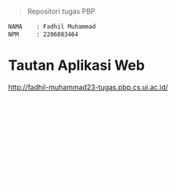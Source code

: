 > Repositori tugas PBP
```credential
NAMA    : Fadhil Muhammad
NPM     : 2206083464
```

# Tautan Aplikasi Web
http://fadhil-muhammad23-tugas.pbp.cs.ui.ac.id/


<details>
<summary style="color: white; font-size: 30px">Tugas 2</summary>

## Daftar Isi

- [Pengenalan](#pengenalan)
- [Langkah-Langkah Pengimplementasian](#langkah-langkah-pengimplementasian)
- [Diagram](#diagram)
- [Mengapa Menggunakan Virtual Environment?](#mengapa-menggunakan-virtual-environment)
- [Apa itu MVC, MVT, dan MVVM?](#apa-itu-mvc-mvt-dan-mvvm)

## Pengenalan
Tautan web: https://poke-co.adaptable.app/main

[Poké.co](https://poke-co.adaptable.app/main) merupakan website dengan tema utama pengumpulan atau pengoleksian karakter-karakter Pokémon yang dibangun menggunakan Django untuk tugas kali ini.

## Langkah-Langkah Pengimplementasian
Dalam proses pembuatan website ini, hal pertama yang dilakukan adalah membuat repositori baru di github sebagai tempat penyimpanan hasil pekerjaan.

Setelah itu, *step-step* yang dilakukan antara lain:

1. **Membuat Direktori Lokal Baru untuk Proyek Aplikasi**
 
    Langkah pertama adalah membuat direktori baru pada perangkat lokal sebagai direktori utama untuk pengerjaan proyek
2. **Mengaktifkan *Virtual Environment* pada Direktori**

    Setelah direktori pada langkah pertama berhasil dibuat, selanjutnya menginisialisasi atau mengaktifkan virtual environment untuk proyek.
    ```shell
    python -m venv env
    ```
    Menjalankan perintah di atas pada command prompt untuk menginisialisasi virtual environment pada folder proyek.
3. **Mengaktifkan *Virtual Environment***

    Mengaktifkan virtual environment untuk direktori proyek dengan menjalankan script berikut pada command prompt.
    ```
    env\Scripts\activate.bat
    ```
4. **Menginstall *Dependencies* atau *Requirements***

    Setelah virtual environment berhasil diaktifkan, membuat file baru pada direktori bernama `requirements.txt` dengan isi sebagai berikut:

    ```
    django
    gunicorn
    whitenoise
    psycopg2-binary
    requests
    urllib3
    ```

    Setelah file `requirements.txt` berhasil dibuat, lalu install requirements atau dependencies tersebut dengan menjalankan script berikut pada command prompt.

    ```shell
    pip install -r requirements.txt
    ``````
5. **Membuat Proyek Django**

    Setelah semua dependencies terinstall, inisialisasi atau mulai proyek baru dengan menjalankan perintah berikut:
    ```shell
    django-admin startproject poke_co .
    ```
6. **Konfigurasi Proyek**

    Setelah proyek berhasil dibuat, langkah selanjutnya adalah mengkonfigurasi proyek. Hal yang dilakukan pada langkah ini di antaranya:

    1. Menambahkan allowed host pada file `settings.py`
        ```python
        ...
        ALLOWED_HOSTS = ["*"]
        ...
        ``` 
    2. Menambahkan direktori staticfiles dan static root pada `settings.py` untuk file-file statis seperti *image*

        ```python
        ...
        STATICFILES_DIRS = (
            join(BASE_DIR, 'main/static'),
        )

        STATIC_ROOT = join(BASE_DIR, 'staticfiles')
        ...
        ```
    3. Mendaftarkan aplikasi `main` ke dalam proyek dengan menambahkan `"main"` ke dalam daftar aplikasi yang ada pada `settings.py`
        ```python
        INSTALLED_APPS = [
            ...,
            "main",
            ...
        ]
        ```
7. **Membuat *Template* untuk Laman *Website***

    Untuk menampilkan laman *page* yang diinginkan saat website dibuka, tambahkan sebuah folder baru pada direktori `main` bernama `templates`, lalu dalam folder `templates` tambahkan `main.html`. 

    Dalam `main.html`, isi file tersebut dengan HTML yang diinginkan. Dalam proyek ini, contoh dari bagianbody HTML yang digunakan untuk proyek ini adalah sebagai berikut:

    ```html
    ...
    <section>
        <h2>Player Information</h2>
        <h5>Name:</h5>
        <p>{{ name }}</p>
        <h5>Class:</h5>
        <p>{{ class }}</p>
    </section>
    ...
    ```
    Untuk selengkapnya dapat dilihat pada file `main.html`

8. **Konfigurasi untuk Gambar**

    Pada proyek ini, gambar digunakan untuk ditampilkan pada laman web. Agar gambar dapat ditampilkan pada saat *production* atau *deployment*:

    1. Buat folder tempat penyimpanan file statis (untuk gambar). Tempat penyimpanan disesuaikan dengan `path` pengambilan gambar yang ada pada template `main.html` dan konfigurasi yang ada pada `settings.py`

    2. Agar gambar dapat diambil pada saat `deployment`, jalankan perintah berikut.
        ```shell
        python manage.py collectstatic
        ```
        Akan terbentuk sebuah folder baru sebagai direktori file yang bisa diambil kontenya pada saat tahap *deployment*. Jika tidak menjalankan perintah tersebut, maka gambar kemungkinan tidak akan muncul pada saat *deployment* walaupun pada saat *development* secara lokal muncul.
    
    3. Tidak lupa, tambahkan `{% load static %}` pada `main.html` agar file statis dapat di-*load*.

9. **Mengimplementasikan Model**

    pada langkah ini, modifikasi file `models.py` sesuai dengan kriteria soal dan aplikasi yang akan dibuat. Untuk proyek ini, isi dari `models.py` adalah sebagai berikut:
    ```python
    from django.db import models

    class Item(models.Model):
        name = models.CharField(max_length=255, name="name")
        amount = models.IntegerField(name="amount")
        rarity = models.IntegerField(name="rarity", default=0)
        power = models.FloatField(name="power", default=0)
        description = models.TextField(name="description")
    ```

10. **Membuat dan Mengaplikasikan Migrasi Model**

    Lakukan migrasi model dengan menjalankan perintah berikut pada Command Prompt agar Django dapat melacak perubahan pada model *database*.
    ```shell
    python manage.py makemigrations
    python manage.py migrate
    ```

11. **Menghubungkan *View* dengan *Template***

    Menambahkan kode berikut pada `views.py`.
    ```python
    from django.shortcuts import render

    def show_main(request):
        context = {
            'name':'Fadhil Muhammad',
            'class':'PBP-B',
            'char_name':'Pikachu',
            'char_description':'This is Pikachu. You know this is Pikachu. Why are you asking me about why i wrote this?',
            'char_amount':'You have Gazillion amount of this character.'
        }

        return render(request, 'main.html', context)
    ```
    Karena proyek aplikasi ini belum sepenuhnya dikembangkan, beberapa *variable* masih digunakan hanya sebagai *place holder* sementara.

12. **Melakukan *Routing* URL**

    Agar aplikasi dapat dijalankan tambahkan kode berikut pada `urls.py` pada direktori proyek
    ```python
    from django.contrib import admin
    from django.urls import path, include
    from django.conf import settings
    from django.conf.urls.static import static

    urlpatterns = [
        path('main/', include('main.urls')),
        path('admin/', admin.site.urls),
    ]

    if settings.DEBUG:
        urlpatterns += static(settings.STATIC_URL, document_root=settings.STATIC_ROOT)
    ```

    dan kode berikut pada `urls.py` pada direktori `main`
    ```python
    from django.urls import path
    from main.views import show_main

    app_name = 'main'

    urlpatterns = [
        path('', show_main, name='show_main'),
    ] 
    ```

13. **Menambahkan *Unit Testing***

    Untuk menguji website, dilakukan beberapa *unit testing* dasar untuk menguji apakah website berhasil ter-*load* dengan baik atau tidak dengan menambahkan kode pada *tests.py* sesuai dengan pengujian yang ingin dilakukan. Untuk proyek ini:
    ```python
    from django.test import TestCase
    from django.test import Client

    class mainTest(TestCase):
        def test_main_url_is_exist(self):
            client = Client()
            response = client.get('/main/') 
            self.assertEqual(response.status_code, 200)

        def test_main_using_main_template(self):
            client = Client()
            response = client.get('/main/') 
            self.assertTemplateUsed(response, 'main.html')

        def test_template_rendering(self):
            client = Client()
            response = client.get('/main/')
            self.assertEqual(response.status_code, 200)

            # Cek konten template
            self.assertContains(response, "Welcome to Poké.co")
            self.assertContains(response, "Player Information")
            self.assertContains(response, "Featured Character")
            self.assertContains(response, "Name:")
            self.assertContains(response, "Class:")

            # Cek gambar
            self.assertInHTML("<img alt=\"Pikachu\" src=\"/static/main/assets/Angry-Pikachu-Transparent.png\">", response.content.decode())

            # Cek konten footer
            self.assertContains(response, "Fadhil Muhammad (2206083464). Pemrograman Berbasis Platform Gasal 23/24.")
    ```
    Lalu, jalankan *testing* tersebut dengan menjalankan perintah berikut
    ```shell
    python manage.py test
    ```
14. **Melakukan *Deployment***

    Setelah semua tahap selesai, *deploy* aplikasi ke [Adaptable](https://adaptable.io/).


## Diagram *Framework*
![Alt Text](md_image/diagram.png)

Django adalah sebuah framework web yang memungkinkan pengembang untuk dengan mudah membuat dan mengelola situs web yang responsif dan dinamis. Django berfungsi dengan cara berikut:

1. **Permintaan dari Client**: Ketika seorang pengguna membuka situs web di peramban (browser), peramban akan mengirimkan permintaan HTTP ke server Django.

2. ***Routing* dan *URL Pattern***: Django memiliki sistem routing yang akan memeriksa pola URL pada permintaan dari *client* untuk menentukan tindakan atau *view* apa yang harus diambil untuk menangani permintaan tersebut.

3. **Menghubungkan dengan views.py**: Setelah pola URL cocok dengan permintaan, Django akan memanggil fungsi yang sesuai dalam berkas views.py. Fungsi-fungsi ini berisi program-program untuk menangani permintaan tersebut.

4. **Interaksi dengan models.py**: Untuk mengambil atau memanipulasi data yang diperlukan, views.py akan berinteraksi dengan berkas models.py. Models digunakan untuk mendefinisikan struktur data dan hubungan antar data dalam aplikasi.

5. **Membangun Halaman Web (HTML)**: Setelah data yang diperlukan telah diambil dari models.py, views.py akan menggunakan template HTML yang ada dalam direktori templates untuk merender halaman web. Data yang telah diambil dapat dimasukkan ke dalam template untuk membuat halaman web yang dinamis.

6. **HTTP Response**: Terakhir, views.py akan mengembalikan hasilnya dalam bentuk respons HTTP. Respons ini berisi halaman web yang telah dibuat (dalam bentuk HTML) dan akan dikirimkan kembali kepada *client* yang mengirimkan permintaan awal.


## Mengapa Menggunakan *Virtual Environment*?
Ada beberapa alasan mengapa kita sangat disarankan atau diharuskan menggunakan virtual environment saat memulai proyek Django, di antaranya:
1. **Dependensi Tertutup**

    Virtual environment memungkinkan kita untuk membuat lingkungan Python yang terisolasi secara mandiri dari instalasi Python global di sistem. Ini berarti kita dapat memiliki versi Python dan paket dependensi yang berbeda untuk setiap proyek, tanpa khawatir konflik antara versi atau paket yang digunakan oleh proyek yang berbeda.

2. ***Cleanliness* dan Pengelolaan Dependensi**

    Dengan menggunakan virtual environment, kita dapat mengelola dependensi proyek kita dengan lebih mudah. Kita dapat menginstal modul-modul Python yang diperlukan secara terpisah untuk setiap proyek. Selain itu, kita dapat dengan mudah membuat daftar dependensi proyek (biasanya disimpan dalam berkas `requirements.txt`) untuk mengulangi pengaturan proyek di *environment* lain atau bagi orang lain yang ingin bekerja pada proyek tersebut.

3. **Keamanan**

    *Virtual environment* dapat membantu mencegah terjadinya masalah jika ada pembaruan atau perubahan yang perlu kita lakukan pada sebuah proyek, tanpa memengaruhi proyek lain yang menggunakan versi Python atau paket yang berbeda.

Pengerjaan proyek Django tanpa menggunakan *virtual environment* tetap dapat dilaksanakan. Meskipun demikian, poin-poin di atas menjelaskan mengapa *virtual environment* sangat penting digunakan.

## Apa itu MVC, MVT, dan MVVM?

MVC (Model-View-Controller), MVT (Model-View-Template), dan MVVM (Model-View-ViewModel) adalah tiga kerangka arsitektur yang umum digunakan dalam pengembangan perangkat lunak. Tujuan utamanya adalah membagi komponen-komponen inti dalam aplikasi dan mempermudah manajemen kode. Meskipun ketiganya memiliki kesamaan dalam pemisahan peran, terdapat perbedaan signifikan dalam bagaimana mereka mengatur dan berinteraksi antara satu sama lain.

MVC adalah pendekatan yang pertama kali muncul dalam pengembangan perangkat lunak. Dalam MVC, aplikasi dibagi menjadi tiga komponen utama: Model, View, dan Controller. Model bertanggung jawab atas manajemen data dan logika bisnis, View bertanggung jawab untuk menampilkan data kepada pengguna, sementara Controller bertindak sebagai perantara yang mengoordinasikan aliran data dan tindakan yang dilakukan pengguna.

MVT, atau Model-View-Template, adalah varian dari MVC yang sering digunakan dalam kerangka kerja web seperti Django. Dalam MVT, Model tetap mengelola data dan logika bisnis, sedangkan Template mengambil peran View dalam menampilkan data kepada pengguna. Controller pada dasarnya terintegrasi dalam kerangka kerja Django, sehingga pengembang tidak perlu membuatnya secara eksplisit.

Sementara itu, MVVM adalah arsitektur yang lebih modern, sering digunakan dalam pengembangan aplikasi berbasis antarmuka pengguna, seperti aplikasi seluler atau desktop. Dalam MVVM, Model tetap mengelola data dan logika bisnis, tetapi ada tambahan komponen yang disebut ViewModel. ViewModel bertindak sebagai perantara antara Model dan View, mengubah data Model agar sesuai dengan tampilan yang diinginkan oleh View, dan mengelola tindakan yang dilakukan oleh pengguna.

Perbedaan utama antara ketiga pendekatan ini terletak pada cara mereka mengatur peran dan tanggung jawab komponen-komponen utama dalam aplikasi. MVC dan MVT umumnya digunakan dalam konteks aplikasi web tradisional, sementara MVVM lebih sering diterapkan dalam aplikasi modern berbasis antarmuka pengguna. Semua arsitektur ini bertujuan untuk memudahkan pemeliharaan kode, meningkatkan skalabilitas, dan memahami konsep dalam pengembangan perangkat lunak, dengan pilihan tergantung pada jenis aplikasi yang dikembangkan dan preferensi pengembangnya.

</details>

<details>
<summary style="color: white; font-size: 30px">Tugas 3</summary>

## Daftar Isi
- [Langkah-Langkah Pengimplementasian](#langkah-langkah-pengimplementasian-1)
- [Apa perbedaan antara form POST dan form GET dalam Django?](#apa-perbedaan-antara-form-POST-dan-form-GET=dalam-Django?)
- [Apa perbedaan utama antara XML, JSON, dan HTML dalam konteks pengiriman data?](#apa-perbedaan-utama-antara-xml-json-dan-html-dalam-konteks-pengiriman-data)
- [Mengapa JSON sering digunakan dalam pertukaran data antara aplikasi web modern?](#mengapa-json-sering-digunakan-dalam-pertukaran-data-antara-aplikasi-web-modern)
- [Postman](#postman)

## Langkah-Langkah Pengimplementasian
### Membuat `forms.py`
File `forms.py` dalam proyek Django digunakan untuk mendefinisikan formulir yang akan digunakan dalam aplikasi web. Formulir dapat dihubungkan dengan model Django untuk membuat, mengubah, atau menghapus objek model berdasarkan input dari pengguna. 

Isi `forms.py`:
```python
from django.forms import ModelForm
from main.models import Item

class ProductForm(ModelForm):
    class Meta:
        model = Item
        fields = ["name", "amount", "rarity", "power", "description"]
```

### Mengubah Isi File `views.py`
Untuk menampilkan jumlah item yang ada pada models, tambahkan kode pada `views.py`agar jumlah item pada models dapat diakses.

*Update* fungsi `show_main()` menjadi:
```python
def show_main(request):
    total_characters = Item.objects.count() or 0
    total_pokemon = Item.objects.aggregate(total_amount=Sum('amount'))['total_amount'] or 0
    items = Item.objects.all()
    context = {
        'name':'Fadhil Muhammad',
        'class':'PBP-B',
        'char_name':'Pikachu',
        'char_description':'Pikachu, the most popular character.',
        'char_rarity':'Rare',
        'total_characters':total_characters,
        'total_pokemon':total_pokemon,
        'items':items
    }

    return render(request, 'main.html', context)
```

### Membuat HTML untuk Form

Menambahkan `create_item.html` untuk tampilan form yang akan ditampilkan kepada user saat diakses. Untuk ini, django telah menyediakan opsi yang memudahkan kita dalam pembuatan laman formulir.

Isi `create_item.html`:
```html
{% extends 'base.html' %}
{% block content %}
<h1>Add New Character to Your List</h1>

<form method="POST">
    {% csrf_token %}
    <table>
        {{ form.as_table }}
        <tr>
            <td></td>
            <td>
                <input type="submit" value="Add Character"/>
            </td>
        </tr>
    </table>
</form>


{% endblock %}
```

### Menambahkan `templates\base.html`
Buat folder baru pada root directory bernama `templates` dan tambahkan file `base.html` di dalamnya. 

Isi dari `base.html`:
```html
{% load static %}
<!DOCTYPE html>
<html lang="en">
    <head>
        <meta charset="UTF-8" />
        <meta
            name="viewport"
            content="width=device-width, initial-scale=1.0"
        />
        {% block meta %}
        {% endblock meta %}
    </head>

    <body>
        {% block content %}
        {% endblock content %}
    </body>
</html>
```
### Meng-*update* `main.html` pada Direktori `main\templates\`
Untuk menampilkan data yang telah disubmit pada form, perlu dilakukan penambahan pada `main.html`. 

Kode yang ditambahkan:
```html
...
    ...
        <section>
            <h2>Your Collections</h2>
            <p>You currently own a total of {{total_characters}} characters and a total of {{total_pokemon}} Pokémons</p>

            <div style="overflow-y: auto;">
                <table>
                    <tr>
                        <th>Timestamp (UTC+7)</th>
                        <th>Name</th>
                        <th>Amount</th>
                        <th>Rarity</th>
                        <th>Power</th>
                        <th>Description</th>
                    </tr>
                
                    {% for item in items %}
                    <tr>
                        <td>{{item.date_added}}</td>
                        <td>{{item.name}}</td>
                        <td>{{item.amount}}</td>
                        <td>{{item.rarity}}</td>
                        <td>{{item.power}}</td>
                        <td style="min-width: 500px;">{{item.description}}</td>
                    </tr>
                    {% endfor %}
                </table>
                <br />
            </div>
        
            <a href="{% url 'main:create_item' %}">
                <button>
                    Add New Character
                </button>
            </a>
        </section>
    ...
...
```
### Menambahkan View untuk XML dan JSON Serializer
Untuk melihat data-data yang disimpan dalam bentuk XML atau JSOn, digunakan serializer. Untuk melihat hasil serializer dari XML atau JSON, tambahkan dua fungsi berikut pada `views.py`:
```python
def show_xml(request):
    data = Item.objects.all()
    return HttpResponse(serializers.serialize("xml", data), content_type="application/xml")

def show_json(request):
    data = Item.objects.all()
    return HttpResponse(serializers.serialize("json", data), content_type="application/json")
```
dan tambahkan path berikut pada `urls.py` direktori aplikasi:
```python
...
urlpatterns = [
    ...
    path('xml/', show_xml, name='show_xml'),
    path('json/', show_json, name='show_json'),
    ...
]
...
```
Untuk menampilkan views dari `id` masing-masing data, tambahkan fungsi berikut pada `views.py`:
```python
def show_xml_by_id(request, id):
    data = Item.objects.filter(pk=id)
    return HttpResponse(serializers.serialize("xml", data), content_type="application/xml")

def show_json_by_id(request, id):
    data = Item.objects.filter(pk=id)
    return HttpResponse(serializers.serialize("json", data), content_type="application/json")
```
dan path berikut pada `urls.py` aplikasi:
```python
...
urlpatterns = [
    ...
    path('xml/<int:id>/', show_xml_by_id, name='show_xml_by_id'),
    path('json/<int:id>/', show_json_by_id, name='show_json_by_id') 
]
...
```


## Apa perbedaan antara form POST dan form GET dalam Django?
Dalam Django, form POST dan form GET memiliki beberapa perbedaan utama:

1. **Form POST**: Form POST dalam Django dikembalikan menggunakan metode POST, di mana browser mengumpulkan data formulir, meng-*encode*-nya untuk transmisi, mengirimkannya ke server, dan kemudian menerima kembali responsnya1. Metode POST akan mengirimkan data atau nilai langsung ke file lain2. Pemakaian metode POST ini digunakan untuk mengirimkan data yang penting / kredensial dan data yang orang lain tidak boleh tau / *secret data*, seperti password, dan sebagainya2.

2. **Form GET**: Sebaliknya, GET mengumpulkan data yang dikirimkan menjadi sebuah string, dan menggunakan ini untuk menyusun URL1. Metode GET akan menampilkan data/nilai pada URL, kemudian akan ditampung oleh action3.

Secara umum, metode POST digunakan saat kita ingin mengirimkan data yang tidak boleh dilihat oleh pengguna lain (misalnya password), sedangkan metode GET digunakan saat kita ingin pengguna dapat melihat data yang dikirimkan (misalnya dalam pencarian).

referensi: [Django - Working with forms](https://docs.djangoproject.com/en/4.2/topics/forms/)

### Apa perbedaan utama antara XML, JSON, dan HTML dalam konteks pengiriman data?
XML, JSON, dan HTML adalah tiga format yang sering digunakan dalam pengiriman data di web. Berikut adalah perbedaan utama antara ketiganya:

1. XML (eXtensible Markup Language):

    - XML adalah bahasa markup yang menyediakan aturan untuk menentukan data apa pun.
    - XML menggunakan tkita untuk membedakan antara atribut data dan data aktual.
    - XML merepresentasikan data dalam pola struktur *tree*.
    - XML memisahkan data dari HTML.
    - XML menyederhanakan proses perubahan platform.

2. JSON (JavaScript Object Notation):
    - JSON adalah format pertukaran data terbuka yang dapat dibaca baik oleh manusia maupun mesin
    - JSON bersifat independen dari setiap bahasa pemrograman dan merupakan output API umum dalam berbagai aplikasi
    - JSON menggunakan pasangan key-value untuk merepresentasikan data
    - JSON mendukung dan didukung semua browser.

3. HTML (HyperText Markup Language):

    - HTML adalah bahasa markup stkitar untuk dokumen yang dirancang untuk ditampilkan di browser web.
    HTML tidak dirancang sebagai format pertukaran data, tetapi sebagai format untuk menampilkan data, dengan fokus pada bagaimana data tampak bagi pengguna akhir.
    - HTML menggunakan tag yang dikelilingi oleh tkita kurung sudut (< dan >) untuk membuat elemen.

### Mengapa JSON sering digunakan dalam pertukaran data antara aplikasi web modern?

Dalam konteks pengiriman data, baik XML dan JSON digunakan secara luas. Namun, JSON dianggap lebih efisien karena data direpresentasikan sebagai objek JavaScript, dan dengan demikian beberapa bit dilewatkan melalui kabel. Lebih sedikit waktu mesin diperlukan untuk pemrosesan data.

Singkatnya, JSON adalah format pertukaran data yang lebih baik, sedangkan XML adalah format pertukaran dokumen yang lebih baik. HTML biasanya tidak digunakan untuk pertukaran data, tetapi lebih fokus pada menampilkan data ke pengguna.

### Postman

HTML

![Alt Text](md_image/HTML.png)

XML

![Alt Text](md_image/XML.png)

JSON

![Alt Text](md_image/JSON.png)

XML by ID
![Alt text](md_image/XML_ID.png)

JSON by ID
![Alt text](md_image/JSON_ID.png)
</details>


<details>
<summary style="color: white; font-size: 30px">Tugas 4</summary>

# Cara Implementasi
### Membuat Template Registrasi User
Membuat file `register.html` yang ada pada direktori `main\templates\` untuk menampilkan page ketika user melakukan registrasi akun.
```html
{% extends 'base.html' %}

{% block meta %}
    <title>Register</title>
{% endblock meta %}

{% block content %}  

<div class = "login">
    
    <h1>Register</h1>  

        <form method="POST" >  
            {% csrf_token %}  
            <table>  
                {{ form.as_table }}  
                <tr>  
                    <td></td>
                    <td><input type="submit" name="submit" value="Daftar"/></td>  
                </tr>  
            </table>  
        </form>

    {% if messages %}  
        <ul>   
            {% for message in messages %}  
                <li>{{ message }}</li>  
                {% endfor %}  
        </ul>   
    {% endif %}

</div>  

{% endblock content %}
```

### Membuat Fungsi Registrasi
Menambahkan fungsi registrasi agar user baru bisa menambahkan akunnya. Menambahkan fungsi berikut ini pada `main\views.py`:

```python
def register(request):
    form = UserCreationForm()

    if request.method == "POST":
        form = UserCreationForm(request.POST)
        if form.is_valid():
            form.save()
            messages.success(request, 'Your account has been successfully created!')
            return redirect('main:login')
    context = {'form':form}
    return render(request, 'register.html', context)
```

### Membuat Template Login User
Menambahkan `login.html` pada direktori `main\templates` untuk template yang akan digunakan user saat proses login.
```html
{% extends 'base.html' %}

{% block meta %}
    <title>Login</title>
{% endblock meta %}

{% block content %}

<div class = "login">

    <h1>Login</h1>

    <form method="POST" action="">
        {% csrf_token %}
        <table>
            <tr>
                <td>Username: </td>
                <td><input type="text" name="username" placeholder="Username" class="form-control"></td>
            </tr>
                    
            <tr>
                <td>Password: </td>
                <td><input type="password" name="password" placeholder="Password" class="form-control"></td>
            </tr>

            <tr>
                <td></td>
                <td><input class="btn login_btn" type="submit" value="Login"></td>
            </tr>
        </table>
    </form>

    {% if messages %}
        <ul>
            {% for message in messages %}
                <li>{{ message }}</li>
            {% endfor %}
        </ul>
    {% endif %}     
        
    Don't have an account yet? <a href="{% url 'main:register' %}">Register Now</a>

</div>

{% endblock content %}
```

### Menambahkan Fungsi Login User
Menambahkan fungsi berikut pada `views.py` agar data yang ditampilkan adalah data milik user yang berhasil login.
```python
def login_user(request):
    if request.method == 'POST':
        username = request.POST.get('username')
        password = request.POST.get('password')
        user = authenticate(request, username=username, password=password)
        if user is not None:
            login(request, user)
            response = HttpResponseRedirect(reverse("main:show_main"))
            response.set_cookie('last_login', str(datetime.datetime.now()))
            return response
        else:
            messages.info(request, 'Sorry, incorrect username or password. Please try again.')
    context = {}
    return render(request, 'login.html', context)
```
### Menambahkan Fitur Last Login
Untuk menunjukkan kapan user terakhir login, tambahkan potongan kode berikut pada `main\templates\main.html`.
```html
...
    <h5>Last Login:</h5>
    <p>{{ last_login }}</p>
...
```

### Mengkonfigurasi Fungsi `show_main`
Untuk menampilkan item-item yang sesuai dan meminta login user, ubah isi fungsi `show_main` pada `views.py` dengan kode berikut.

```python
@login_required(login_url='/login')
def show_main(request):
    total_characters = Item.objects.filter(user=request.user).count() or 0
    total_pokemon = Item.objects.filter(user=request.user).aggregate(total_amount=Sum('amount'))['total_amount'] or 0
    items = Item.objects.filter(user=request.user)
    context = {
        'name':request.user.username,
        'class':'PBP-B',
        'char_name':'Pikachu',
        'char_description':'Pikachu, the most popular character.',
        'char_rarity':'Rare',
        'total_characters':total_characters,
        'total_pokemon':total_pokemon,
        'items':items,
        'last_login':request.COOKIES['last_login']
    }

    return render(request, 'main.html', context)
```
### Menambahkan Tombol dan Fungsi Logout
Agar user yang berhasil login dapat keluar, tambahkan *button* logout dengan menambahkan potongan kode berikut di `main.html` pada direktori `main\templates`:
```html
    ...
        ...
            <a href="{% url 'main:logout' %}">
                <button>
                    Logout
                </button>
            </a>
        ...
    ...
```

Setelah itu, tambahkan fungsi logout pada `views.py`:
```python
def logout_user(request):
    logout(request)
    response = HttpResponseRedirect(reverse('main:login'))
    response.delete_cookie('last_login')
    return response
```
## Implementasi Bonus
Menambahkan potongan kode berikut pada `main.html` yang ada pada direktori `main\templates` untuk menambahkan tombol menambah dan mengurangi jumlah item serta menghapus item.

```html
...
        <a href="{% url 'main:delete_item' item.id %}#item-table">
            <button>delete</button>
        </a>
    ....
        <a href="{% url 'main:subtract_item' item.id %}#item-{{item.id}}">
            <button>-</button>
        </a>
    ....
        <a href="{% url 'main:add_item' item.id %}#item-{{item.id}}">
            <button>+</button>
        </a>
```
Setelah itu tambahkan fungsi `delete_item`, `subtract_item`, dan `add_item` pada `views.py`.
```python
def delete_item(request, item_id):
    item = Item.objects.get(pk=item_id)
    item.delete()
    return redirect('main:show_main')

def add_item(request, item_id):
    item = Item.objects.get(pk=item_id)
    item.amount += 1
    item.save()
    return redirect('main:show_main')

def subtract_item(request, item_id):
    item = Item.objects.get(pk=item_id)
    item.amount = max(0, item.amount - 1)
    item.save()
    return redirect('main:show_main')
```

# Pertanyaan
### Apa itu Django UserCreationForm, dan jelaskan apa kelebihan dan kekurangannya?
`UserCreationForm` adalah salah satu dari built-in forms yang disediakan oleh Django untuk mengelola proses otentikasi pengguna. Form ini dirancang khusus untuk membuat pengguna baru (user registration). Dengan menggunakan `UserCreationForm`, kita dapat dengan mudah membuat halaman pendaftaran pengguna dalam aplikasi Django. Form ini secara otomatis meng-handle validasi, penyimpanan data pengguna, dan proses pembuatan akun. Kelebihan dari `UserCreationForm` adalah menyediakan proses pembuatan akun yang terstkitardisasi dan sesuai dengan praktik keamanan yang baik. Kelemahannya adalah kemungkinan perlu disesuaikan untuk memenuhi kebutuhan khusus aplikasi.

### Apa perbedaan antara autentikasi dan otorisasi dalam konteks Django, dan mengapa keduanya penting?
1. Autentikasi adalah proses verifikasi identitas pengguna, yaitu memastikan bahwa pengguna adalah benar-benar pemilik akunnya. Dalam konteks Django, hal ini berarti memeriksa apakah pengguna memiliki akun yang valid dan telah memasukkan kredensial yang benar (seperti username dan password).


2. Otorisasi adalah proses menentukan akses apa yang diberikan kepada pengguna setelah pengguna berhasil diotentikasi. Hal Ini melibatkan kontrol terhadap hak akses pengguna terhadap sumber daya atau tindakan tertentu dalam aplikasi, seperti apakah pengguna memiliki izin untuk melihat halaman tertentu atau melakukan tindakan tertentu.

### Apa itu *cookies* dalam konteks aplikasi web, dan bagaimana Django menggunakan *cookies* untuk mengelola data sesi pengguna?
Cookies adalah data kecil yang disimpan oleh browser web pada komputer user. Cookies digunakan oleh situs web untuk menyimpan informasi tertentu pada laman web user, yang kemudian dapat digunakan untuk mengenali user ketika mereka kembali ke situs tersebut. Dalam konteks aplikasi web, cookies sering digunakan untuk mengelola sesi user, menyimpan preferensi, data, atau melacak perilaku user.

Django menggunakan cookies untuk mengelola data sesi pengguna. Ini berarti Django dapat menyimpan informasi sesi, seperti data login atau preferensi pengguna, di dalam cookies. Hal ini memungkinkan pengguna untuk tetap terotentikasi di seluruh sesi tanpa harus terus-menerus melakukan login kembali.

### Apakah penggunaan cookies aman secara default dalam pengembangan web, atau apakah ada risiko potensial yang harus diwaspadai?
Penggunaan cookies dalam pengembangan web akan aman jika diterapkan dengan benar. Namun, ada beberapa risiko potensial yang perlu diwaspadai, termasuk:

1. Cross-Site Scripting (XSS): Serangan yang memungkinkan penyerang menyisipkan kode skrip berbahaya ke dalam cookies pengguna.
2. Cross-Site Request Forgery (CSRF): Serangan yang memungkinkan penyerang menjalankan tindakan tertentu atas nama pengguna tanpa persetujuan mereka.
3. Session Hijacking: Potensi pencurian cookies sesi yang dapat digunakan oleh penyerang untuk mengakses akun pengguna.

Cookies dapat dengan mudah diakses oleh pengguna melalui web, sehingga tidak cocok untuk menyimpan informasi yang sensitif. 
</details>

<details>
<summary style="color: white; font-size: 30px">Tugas 5</summary>

# Desain Web dengan CSS

## Cara Implementasi

Pada tugas ini, saya membuat desain web dengan menggunakan CSS untuk mempercantik tampilan laman web yang sudah saya buat sebelumnya.

Saya membuat file CSS untuk setiap laman web yang saya buat. File CSS berisi aturan-aturan untuk mengatur gaya tampilan elemen-elemen HTML yang ada pada laman web. Saya menambahkan atribut class atau id pada tag HTML yang ingin saya beri gaya. Kemudian, saya menggunakan selector yang sesuai untuk menentukan elemen mana yang akan diberi gaya pada file CSS.

## File CSS

Berikut adalah file CSS yang saya buat untuk setiap laman web:

- [create_item.css](main\static\main\css\item.css): File ini berisi gaya untuk laman web yang digunakan untuk membuat item baru. Saya mengatur warna latar belakang, font, margin, padding, border, dan lain-lain untuk elemen-elemen seperti form, input, button, dan label.
- [login.css](main\static\main\css\login.css): File ini berisi gaya untuk laman web yang digunakan untuk login. Saya mengatur warna latar belakang, font, margin, padding, border, dan lain-lain untuk elemen-elemen seperti form, input, button, dan label.
- [main.css](main\static\main\css\main.css): File ini berisi gaya untuk laman web utama yang menampilkan daftar item yang tersedia. Saya mengatur warna latar belakang, font, margin, padding, border, dan lain-lain untuk elemen-elemen seperti div, h1, h2, ul, li, a, dan img.
- [register.css](main\static\main\css\register.css): File ini berisi gaya untuk laman web yang digunakan untuk registrasi. Saya mengatur warna latar belakang, font, margin, padding, border, dan lain-lain untuk elemen-elemen seperti form, input, button, dan label.

Saya juga menambahkan beberapa gambar dari internet untuk membuat laman web menjadi lebih menarik.

## Jelaskan manfaat dari setiap element selector dan kapan waktu yang tepat untuk menggunakannya.
Dalam CSS, ada tiga jenis selector utama: **element selector**, **class selector**, dan **id selector**. 

1. **Element Selector**: Selector ini digunakan untuk memilih elemen HTML berdasarkan nama elemennya. Misalnya, jika ingin menerapkan gaya yang sama ke semua elemen `<p>` di halaman web, kita dapat menggunakan element selector. Manfaatnya adalah dapat mengubah gaya semua elemen dengan jenis tertentu sekaligus.

2. **Class Selector**: Selector ini digunakan untuk memilih elemen berdasarkan class-nya. Class selector sangat berguna ketika kita ingin menerapkan gaya yang sama ke sekelompok elemen tanpa memkitang jenis elemennya. kita dapat menggunakan class selector ketika kita memiliki beberapa elemen yang ingin diberi gaya yang sama.

3. **ID Selector**: Selector ini digunakan untuk memilih satu elemen unik berdasarkan id-nya. ID selector biasanya digunakan ketika kita ingin menerapkan gaya khusus ke satu elemen saja di halaman web kita. Perlu diingat bahwa setiap id harus unik dan hanya dapat digunakan sekali dalam satu halaman.

Pemilihan selector yang tepat tergantung pada kebutuhan dan struktur halaman web kita. Jika kita ingin menerapkan gaya yang sama ke banyak elemen, gunakan class selector. Jika kita ingin menerapkan gaya khusus ke satu elemen saja, gunakan id selector. Dan jika kita ingin mengubah gaya semua elemen dengan jenis tertentu, gunakan element selector.


## Jelaskan HTML5 Tag yang kamu ketahui.

HTML5 memperkenalkan sejumlah tag baru yang memberikan lebih banyak fleksibilitas dan interaktivitas dalam mendesain halaman web. Berikut adalah beberapa tag HTML5 yang saya ketahui:

1. **`<!DOCTYPE html>`**: Tag ini digunakan untuk mendeklarasikan tipe dokumen dan versi HTML, dalam hal ini HTML5.

2. **`<header>`**: Tag ini digunakan untuk merangkum konten pengantar atau navigasi. Biasanya berisi judul situs, logo, dan menu navigasi.

3. **`<nav>`**: Tag ini digunakan untuk merangkum bagian navigasi situs web, biasanya berisi daftar tautan menu.

4. **`<main>`**: Tag ini digunakan untuk konten utama dari halaman web yang unik dan tidak termasuk dalam konten yang diulang di seluruh situs web seperti header, footer, atau navigasi.

5. **`<article>`**: Tag ini digunakan untuk merangkum konten mandiri yang dapat dipahami secara independen dari konten lainnya, seperti postingan blog atau berita.

6. **`<section>`**: Tag ini digunakan untuk mengelompokkan konten terkait dalam suatu bagian dokumen.

7. **`<aside>`**: Tag ini digunakan untuk konten yang sedikit terkait dengan konten utama sekitarnya, seperti sidebar atau iklan.

8. **`<footer>`**: Tag ini digunakan untuk merangkum informasi penutup seperti informasi hak cipta, tautan ke kebijakan privasi, dll.

9. **`<figure>` dan `<figcaption>`**: Tag ini digunakan untuk merangkum gambar, diagram, foto, kode, dll., dan judul atau keterangan yang terkait.

10. **`<video>`, `<audio>`, dan `<source>`**: Tag ini digunakan untuk menyematkan media seperti video dan audio ke dalam halaman web.

11. **`<img>`**: Tag ini digunakan untuk menyematkan gambar ke dalam halaman web.

12. **`<div>`**: Tag ini umumnya digunakan sebagai container.

## Jelaskan perbedaan antara margin dan padding.

Margin dan padding adalah dua properti dalam CSS yang digunakan untuk mengendalikan ruang di sekitar elemen. Berikut adalah perbedaan antara keduanya:

- **Margin**: Merupakan ruang di luar batas elemen. Margin tidak mempengaruhi ukuran elemen itu sendiri, tetapi menciptakan ruang ekstra di sekitarnya. Margin sering digunakan untuk membuat ruang antara elemen yang berbeda atau antara elemen dengan tepi browser.

- **Padding**: Merupakan ruang di dalam batas elemen, antara batas dan konten elemen itu sendiri. Padding mempengaruhi ukuran elemen dan sering digunakan untuk memberikan ruang ekstra di dalam elemen, seperti membuat teks tidak menempel langsung ke batas elemen.

Margin dan padding tidak mempengaruhi ukuran konten elemen itu sendiri, hanya ruang di sekitar kontennya. Juga, keduanya transparan, jadi warna latar belakang elemen atau halaman akan terlihat.

## Jelaskan perbedaan antara framework CSS Tailwind dan Bootstrap. Kapan sebaiknya kita menggunakan Bootstrap daripada Tailwind, dan sebaliknya?

Bootstrap memberikan komponen-komponen yang siap digunakan tanpa perlu kita ubah sedangkan tailwind memberikan template-template yang lebih sederhana yang harus kita kustomisasi terlebih dahulu sebelum digunakan. Jadi perbedaannya adalah tailwind lebih fleksibel dalam hal kustomisasi namun kurang cepat dalam hal implementasi sedangkan bootstrap lebih cepat dalam hal implementasi namun kurang fleksibel dalam hal kustomisasi.

Kita bisa menggunakan tailwind ketika kita harus membuat website dengan desain yang rumit dengan waktu yang cukup panjang. Sedangkan kita bisa menggunakan bootstrap ketika kita harus membuat website dengan desain yang sederhana dengan waktu yang singkat.
</details>

<details>
<summary style="color: white; font-size: 30px">Tugas 6</summary>

# JavaScript dan AJAX

## AJAX GET

Untuk mengubah bagian data *cards* agar dapat mendukung AJAX, tambahkan kode berikut pada `views.py`.

```python
def get_product_json(request):
    product_item = Item.objects.filter(user=request.user)
    return HttpResponse(serializers.serialize('json', product_item))
```

Lalu, tambahkan bagian `script` pada `main.html` pada direktori aplikasi main untuk melakukan pengambilan data dengan kode ini.

```javascript
async function getItems() {
    return fetch("{% url 'main:get_product_json' %}").then((res) => res.json())
}
```

Untuk melakukan rendering template dari data yang diambil menggunakan AJAX, ubah konfigurasi html di file `main.html`, lalu tambahkan kode berikut pada bagian script pada `main.html`.
```javascript
async function refreshProducts() {
    document.getElementById("item_cards").innerHTML = ""

    const Items = await getItems()
    let total_characters = Items.length
    let total_pokemon = 0
    Items.forEach((item) => {
        total_pokemon += item.fields.amount
    })

    let htmlString = `\n
    <h2>Your Collections</h2>
    <p id="qty-text">You currently own a total of ${total_characters} characters and a total of ${total_pokemon} Pokémons</p>
    <div style="display: flex; flex-wrap: wrap;" id="collection_cards">\n
    `
    
    Items.forEach((item) => {
        let deleteItemURL = `{% url 'main:delete_item' 0 %}`.replace("0", item.pk)
        let addItemURL = `{% url 'main:add_item' 0 %}`.replace("0", item.pk)
        let subtractItemURL = `{% url 'main:subtract_item' 0 %}`.replace("0", item.pk)
        htmlString += `\n
        <div class="card" id="item-${item.pk}">
            <div class="card-header">
                <a>
                    <button id="button_delete" data-item-pk=${item.pk}>delete</button>
                </a>
            </div>
            <div class="card-body">
                <div class="card-title">${item.fields.name}</div>
                <div class="card-info">
                    <p>Date Added (UTC+7): ${item.fields.date_added}</p><br>
                    <p>Amount: ${item.fields.amount}</p><br>
                    <p>Rarity: ${item.fields.rarity}</p><br>
                    <p>Power: ${item.fields.power}</p><br>
                </div>
                <div class="card-description">${item.fields.description}</div>
            </div>
            <div class="card-footer">
                <a>
                    <button id="modify-qty" data-modifier="increment" data-item-pk=${item.pk}>+</button>
                </a>
                <p style="display: inline-block; margin: 0 10px;">${item.fields.amount}</p>
                <a>
                    <button id="modify-qty" data-modifier="decrement" data-item-pk=${item.pk}>-</button>
                </a>
            </div>
        </div>`;
    })
    
    htmlString += `\n
    </div>
    <a href="{% url 'main:create_item' %}">
        <button>
            Add New Character
        </button>
    </a>
    <button type="button" class="btn btn-primary" data-bs-toggle="modal" data-bs-target="#exampleModal">
        Add New Character by AJAX
    </button>
    `

    document.getElementById("item_cards").innerHTML = htmlString
    document.querySelectorAll('#button_delete').forEach(function(button) {
        button.addEventListener('click', function() {
            let itemPK = this.getAttribute('data-item-pk');
            deleteProduct(itemPK);
        });
    });

    document.querySelectorAll("#modify-qty").forEach(function(button) {
        button.addEventListener('click', function() {
            let itemPK = this.getAttribute("data-item-pk")
            let modifier = this.getAttribute("data-modifier")
            updateProductQty(itemPK, modifier)
        })
    })
    

    let x = document.querySelectorAll(".card")
    x[x.length - 1].style = "background-color: black; color: white;"

    x = document.querySelectorAll(".card-header")
    x[x.length - 1].style = "background-color: red;"
    
    x = document.querySelectorAll(".card-footer")
    x[x.length - 1].style = "background-color: orange; color: black; border: 1px solid black"
}
```

Setelah itu, lakukan pemanggilan funcition `refreshProducts` agar konten web ter-render dengan benar.

## AJAX POST

Pertama-tama, menambahkan html ini pada `main.html` yang ada pada direktori `main/templates` sebagai modal yang digunakan untuk menambahkan item.

```html
<div class="modal fade" id="exampleModal" tabindex="-1" aria-labelledby="exampleModalLabel" aria-hidden="true">
    <div class="modal-dialog">
        <div class="modal-content">
            <div class="modal-header">
                <h1 class="modal-title fs-5" id="exampleModalLabel">Add New Character</h1>
                <button type="button" class="btn-close" data-bs-dismiss="modal" aria-label="Close"></button>
            </div>
            <div class="modal-body">
                <form id="form" onsubmit="return false;">
                    {% csrf_token %}
                    <div class="mb-3">
                        <label for="name" class="col-form-label">Name:</label>
                        <input type="text" class="form-control" id="name" name="name"></input>
                    </div>
                    <div class="mb-3">
                        <label for="amount" class="col-form-label">Amount:</label>
                        <input type="number" class="form-control" id="amount" name="amount"></input>
                    </div>
                    <div class="mb-3">
                        <label for="rarity" class="col-form-label">Rarity:</label>
                        <select class="form-select" id="rarity" name="rarity">
                            <option value="Unknown">Unknown</option>
                            <option value="Common">Common</option>
                            <option value="Rare">Rare</option>
                            <option value="Epic">Epic</option>
                            <option value="Legendary">Legendary</option>
                        </select>
                    </div>
                    <div class="mb-3">
                        <label for="power" class="col-form-label">Power:</label>
                        <input type="number" class="form-control" id="power" name="power"></input>
                    </div>
                    <div class="mb-3">
                        <label for="description" class="col-form-label">Description:</label>
                        <textarea class="form-control" id="description" name="description"></textarea>
                    </div>
                </form>
            </div>
            <div class="modal-footer">
                <button type="button" class="btn btn-secondary" data-bs-dismiss="modal">Close</button>
                <button type="button" class="btn btn-primary" id="button_add" data-bs-dismiss="modal">Add Character</button>
            </div>
        </div>
    </div>
</div>
```

Selanjutnya, tambahkan kode berikut pada `views.py` yang ada pada direktori `main`.

```python
@csrf_exempt
def add_product_ajax(request):
    if request.method == 'POST':
        name = request.POST.get("name")
        amount = request.POST.get("amount")
        rarity = request.POST.get("rarity")
        power = request.POST.get("power")
        description = request.POST.get("description")
        user = request.user

        new_product = Item(name=name, 
                           amount=amount, 
                           rarity=rarity,
                           power=power,
                           description=description, 
                           user=user)
        new_product.save()

        return HttpResponse(b"CREATED", status=201)

    return HttpResponseNotFound()
```
Tidak lupa untuk mengimpor csfr_exempt dari django.

Selanjutnya, tambahkan dan hubungkan path `create-product-ajax` pada urlpatterns yang ada di `urls.py`. Setelah itu tambahkan kode berikut pada script di `main.html`.

```javascript
function addProduct() {
    fetch("{% url 'main:add_product_ajax' %}", {
        method: "POST",
        body: new FormData(document.querySelector('#form'))
    }).then(refreshProducts)

    document.getElementById("form").reset()
    return false
}
```

## collectstatic

Jalankan 
```shell
python manage.py collectstatic
```

## Jelaskan perbedaan antara asynchronous programming dengan synchronous programming.

Asynchronous programming dan synchronous programming adalah dua pendekatan yang berbeda dalam pengembangan perangkat lunak. Dalam synchronous programming, tugas dieksekusi secara berurutan, satu per satu, yang dapat membuat program terasa lambat jika ada tugas yang memakan waktu lama. Sebaliknya, asynchronous programming memungkinkan eksekusi tugas-tugas berlanjut tanpa harus menunggu tugas sebelumnya selesai. Ini berguna untuk menjaga responsivitas aplikasi dan mengatasi operasi yang memakan waktu. Meskipun synchronous programming lebih mudah dipahami, asynchronous programming merupakan kunci dalam mengatasi tugas kompleks dan menjadikan aplikasi lebih efisien. 


## Dalam penerapan JavaScript dan AJAX, terdapat penerapan paradigma event-driven programming. Jelaskan maksud dari paradigma tersebut dan sebutkan salah satu contoh penerapannya pada tugas ini.

Paradigma event-driven programming adalah sebuah pendekatan dalam pemrograman yang didasarkan pada konsep penggerak acara atau "events". Dalam paradigma ini, program merespons acara atau kejadian tertentu yang terjadi secara asinkron, seperti interaksi pengguna dengan aplikasi, input dari perangkat luar, atau perubahan status sistem. Ketika suatu acara terjadi, program akan menjalankan fungsi atau prosedur tertentu yang telah ditetapkan sebelumnya sebagai respons terhadap acara tersebut.

Salah satu contoh penerapan pada tugas ini adalah ketika user memencet tombol "add", "subtract", "delete", ataupun ketika user ingin menambahkan item.

```javascript
document.getElementById("button_add").onclick = addProduct
```

## Jelaskan penerapan asynchronous programming pada AJAX.

AJAX, singkatan dari Asynchronous Javascript and XML, adalah teknik pengembangan web yang memungkinkan aplikasi web untuk bekerja secara asynchronous. Dalam konteks ini, asynchronous berarti bahwa AJAX dapat memproses setiap request (permintaan) yang datang ke server di sisi background. 

Beberapa penerapan asynchronous programming pada AJAX meliputi pertukaran data, yang memungkinkan pengiriman dan penerimaan data dari server tanpa harus me-reload keseluruhan halaman. Ini berarti bahwa AJAX memungkinkan Asynchronous Calls ke server web sehingga peramban klien tidak perlu menunggu semua data. Selain itu, interaksi pengguna dengan AJAX memungkinkan pembaruan antarmuka pengguna sesuai kebutuhan sepotong demi sepotong, tanpa harus mengisi ulang keseluruhan halaman. Hal ini berkontribusi pada performa dan kecepatan yang lebih baik, karena postback halaman dihilangkan, sehingga aplikasi yang menggunakan AJAX akan lebih responsif, cepat, dan ramah pengguna. 

Contoh penggunaan AJAX yang populer adalah fitur Google Autocomplete, yang memberikan saran kata kunci secara real-time ketika pengguna mengetik. Melalui asynchronous programming, AJAX menjadi kunci dalam menciptakan aplikasi web yang responsif dan efisien.

## Pada PBP kali ini, penerapan AJAX dilakukan dengan menggunakan Fetch API daripada library jQuery. Bandingkanlah kedua teknologi tersebut dan tuliskan pendapat kamu teknologi manakah yang lebih baik untuk digunakan.


Dalam penggunaan AJAX, terdapat dua teknologi utama yang digunakan, yaitu Fetch API dan library jQuery. Fetch API adalah bagian dari standar JavaScript modern yang diperkenalkan dengan ES6, sedangkan jQuery adalah library JavaScript yang telah ada sejak lama dan memiliki fitur-fitur untuk memudahkan penggunaan AJAX. Namun, ada beberapa perbandingan yang dapat membantu menentukan teknologi mana yang lebih baik digunakan.

Pertama, Fetch API adalah teknologi bawaan yang terdapat dalam semua peramban modern, sehingga tidak memerlukan pengunduhan tambahan seperti jQuery. Ini berarti aplikasi web akan memiliki ukuran yang lebih kecil jika menggunakan Fetch API, yang dapat memengaruhi waktu muat halaman dan efisiensi. Selain itu, Fetch API lebih modern dan mendukung promise, yang mempermudah pengelolaan permintaan asinkron dan menangani respons dari server.

Di sisi lain, jQuery, meskipun merupakan library yang cukup kuat dan telah digunakan selama bertahun-tahun, menjadi kurang relevan dalam lingkungan pengembangan web saat ini karena ukurannya yang besar dan banyak fitur yang mungkin tidak digunakan. Penggunaan jQuery juga dapat memperlambat waktu muat halaman, terutama jika hanya digunakan untuk melakukan permintaan AJAX sederhana.

Dengan pertimbangan ini, Fetch API lebih baik dalam pengembangan web modern karena lebih ringan, lebih efisien, dan memanfaatkan fitur terbaru dari JavaScript. Namun, keputusan akhir tergantung pada proyek dan preferensi pribadi. Jika kita perlu berinteraksi dengan API secara luas atau merasa nyaman dengan penggunaan jQuery, itu mungkin masih menjadi pilihan yang sah. Namun, dalam banyak kasus, Fetch API adalah pilihan yang lebih baik untuk pengembangan web yang lebih efisien dan responsif.

</details>